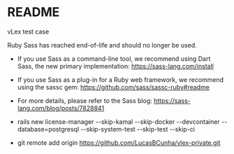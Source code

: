 # README

vLex test case

Ruby Sass has reached end-of-life and should no longer be used.

* If you use Sass as a command-line tool, we recommend using Dart Sass, the new
  primary implementation: https://sass-lang.com/install

* If you use Sass as a plug-in for a Ruby web framework, we recommend using the
  sassc gem: https://github.com/sass/sassc-ruby#readme

* For more details, please refer to the Sass blog:
  https://sass-lang.com/blog/posts/7828841


* rails new license-manager --skip-kamal --skip-docker --devcontainer --database=postgresql --skip-system-test --skip-test --skip-ci

*  git remote add origin https://github.com/LucasBCunha/vlex-private.git